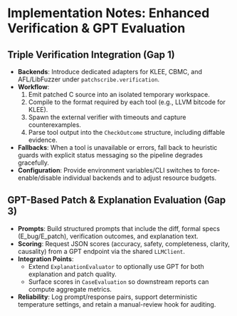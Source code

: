 # Implementation Notes: Enhanced Verification & GPT Evaluation

## Triple Verification Integration (Gap 1)
- **Backends**: Introduce dedicated adapters for KLEE, CBMC, and AFL/LibFuzzer under `patchscribe.verification`.
- **Workflow**:
  1. Emit patched C source into an isolated temporary workspace.
  2. Compile to the format required by each tool (e.g., LLVM bitcode for KLEE).
  3. Spawn the external verifier with timeouts and capture counterexamples.
  4. Parse tool output into the `CheckOutcome` structure, including diffable evidence.
- **Fallbacks**: When a tool is unavailable or errors, fall back to heuristic guards with explicit status messaging so the pipeline degrades gracefully.
- **Configuration**: Provide environment variables/CLI switches to force-enable/disable individual backends and to adjust resource budgets.

## GPT-Based Patch & Explanation Evaluation (Gap 3)
- **Prompts**: Build structured prompts that include the diff, formal specs (E_bug/E_patch), verification outcomes, and explanation text.
- **Scoring**: Request JSON scores (accuracy, safety, completeness, clarity, causality) from a GPT endpoint via the shared `LLMClient`.
- **Integration Points**:
  - Extend `ExplanationEvaluator` to optionally use GPT for both explanation and patch quality.
  - Surface scores in `CaseEvaluation` so downstream reports can compute aggregate metrics.
- **Reliability**: Log prompt/response pairs, support deterministic temperature settings, and retain a manual-review hook for auditing.
